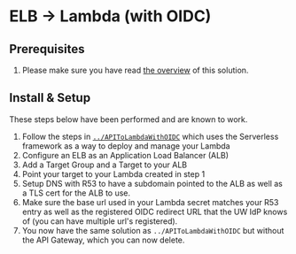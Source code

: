 # ELB -> Lambda (with OIDC)

## Prerequisites

1. Please make sure you have read [the overview](../README.md) of this solution.

## Install & Setup

These steps below have been performed and are known to work.

1. Follow the steps in [`../APIToLambdaWithOIDC`](../APIToLambdaWithOIDC) which uses the Serverless framework as a way to deploy and manage your Lambda
1. Configure an ELB as an Application Load Balancer (ALB)
1. Add a Target Group and a Target to your ALB
1. Point your target to your Lambda created in step 1
1. Setup DNS with R53 to have a subdomain pointed to the ALB as well as a TLS cert for the ALB to use.
1. Make sure the base url used in your Lambda secret matches your R53 entry as well as the registered OIDC redirect URL that the UW IdP knows of (you can have multiple url's registered).
1. You now have the same solution as  `../APIToLambdaWithOIDC` but without the API Gateway, which you can now delete.